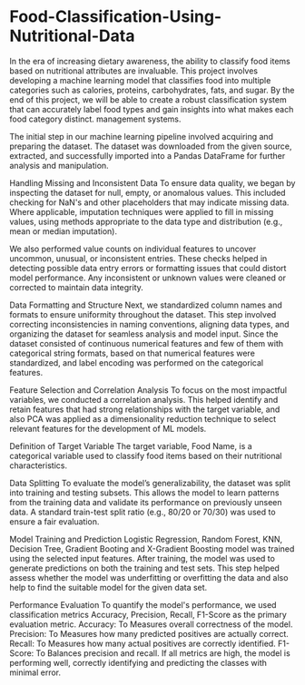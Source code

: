# Food-Classification-Using-Nutritional-Data

In the era of increasing dietary awareness, the ability to classify food items based on nutritional attributes are invaluable. This project involves developing a machine learning model that classifies food into multiple categories such as calories, proteins, carbohydrates, fats, and sugar. By the end of this project, we will be able to create a robust classification system that can accurately label food types and gain insights into what makes each food category distinct. management systems.

The initial step in our machine learning pipeline involved acquiring and preparing the dataset. The dataset was downloaded from the given source, extracted, and successfully imported into a Pandas DataFrame for further analysis and manipulation.

Handling Missing and Inconsistent Data To ensure data quality, we began by inspecting the dataset for null, empty, or anomalous values. This included checking for NaN's and other placeholders that may indicate missing data. Where applicable, imputation techniques were applied to fill in missing values, using methods appropriate to the data type and distribution (e.g., mean or median imputation).

We also performed value counts on individual features to uncover uncommon, unusual, or inconsistent entries. These checks helped in detecting possible data entry errors or formatting issues that could distort model performance. Any inconsistent or unknown values were cleaned or corrected to maintain data integrity.

Data Formatting and Structure Next, we standardized column names and formats to ensure uniformity throughout the dataset. This step involved correcting inconsistencies in naming conventions, aligning data types, and organizing the dataset for seamless analysis and model input. Since the dataset consisted of continuous numerical features and few of them with categorical string formats, based on that numerical features were standardized, and label encoding was performed on the categorical features.

Feature Selection and Correlation Analysis To focus on the most impactful variables, we conducted a correlation analysis. This helped identify and retain features that had strong relationships with the target variable, and also PCA was applied as a dimensionality reduction technique to select relevant features for the development of ML models.

Definition of Target Variable The target variable, Food Name, is a categorical variable used to classify food items based on their nutritional characteristics.

Data Splitting To evaluate the model’s generalizability, the dataset was split into training and testing subsets. This allows the model to learn patterns from the training data and validate its performance on previously unseen data. A standard train-test split ratio (e.g., 80/20 or 70/30) was used to ensure a fair evaluation.

Model Training and Prediction Logistic Regression, Random Forest, KNN, Decision Tree, Gradient Booting and X-Gradient Boosting model was trained using the selected input features. After training, the model was used to generate predictions on both the training and test sets. This step helped assess whether the model was underfitting or overfitting the data and also help to find the suitable model for the given data set.

Performance Evaluation To quantify the model's performance, we used classification metrics Accuracy, Precision, Recall, F1-Score as the primary evaluation metric. Accuracy: To Measures overall correctness of the model. Precision: To Measures how many predicted positives are actually correct. Recall: To Measures how many actual positives are correctly identified. F1-Score: To Balances precision and recall. If all metrics are high, the model is performing well, correctly identifying and predicting the classes with minimal error.
